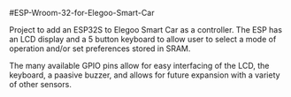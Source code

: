#ESP-Wroom-32-for-Elegoo-Smart-Car

Project to add an ESP32S to Elegoo Smart Car as a controller.
The ESP has an LCD display and a 5 button keyboard to allow user to select a mode of operation and/or set preferences stored in SRAM.

The many available GPIO pins allow  for easy interfacing of the LCD, the keyboard, a paasive buzzer, and allows for future expansion with
a variety of other sensors.

